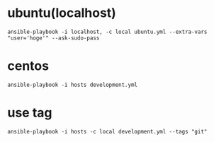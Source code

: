# ubuntu(localhost)

```
ansible-playbook -i localhost, -c local ubuntu.yml --extra-vars "user='hoge'" --ask-sudo-pass
```

# centos

```
ansible-playbook -i hosts development.yml
```

# use tag

```
ansible-playbook -i hosts -c local development.yml --tags "git"
```

